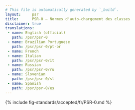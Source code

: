```yaml
---
# This file is automatically generated by `_build`.
layout:     psr
title:      PSR-0 — Normes d'auto-chargement des classes
disclaimer: true
translations:
 - name: English (official)
   path: /psr/psr-0
 - name: Brazilian Portuguese
   path: /psr/psr-0/pt-br
 - name: French
 - name: Italian
   path: /psr/psr-0/it
 - name: Russian
   path: /psr/psr-0/ru
 - name: Slovenian
   path: /psr/psr-0/sl
 - name: Spanish
   path: /psr/psr-0/es
---
```

{% include fig-standards/accepted/fr/PSR-0.md %}
